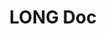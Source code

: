 ---
home: true
title: LONG Doc
heroImage: /images/logo.png
actions:
  - text: Get Started
    link: /getting-started.html
    type: primary

  - text: Introduction
    link: https://vuejs.press/guide/introduction.html
    type: secondary

features:
  - title: Metadata-based Search
    details: Find images that suit your needs within seconds.
  - title: API Support
    details: Integrate LONG Hub into your own app.
  - title: Templates
    details: Generate your own images from a blank template.

footer: MIT Licensed | Copyright © LONG Team
---